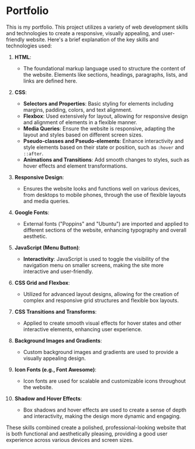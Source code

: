 # Portfolio
This is my portfolio.
This project utilizes a variety of web development skills and technologies to create a responsive, visually appealing, and user-friendly website. Here's a brief explanation of the key skills and technologies used:

1. **HTML**:
   - The foundational markup language used to structure the content of the website. Elements like sections, headings, paragraphs, lists, and links are defined here.

2. **CSS**:
   - **Selectors and Properties**: Basic styling for elements including margins, padding, colors, and text alignment.
   - **Flexbox**: Used extensively for layout, allowing for responsive design and alignment of elements in a flexible manner.
   - **Media Queries**: Ensure the website is responsive, adapting the layout and styles based on different screen sizes.
   - **Pseudo-classes and Pseudo-elements**: Enhance interactivity and style elements based on their state or position, such as `:hover` and `::after`.
   - **Animations and Transitions**: Add smooth changes to styles, such as hover effects and element transformations.

3. **Responsive Design**:
   - Ensures the website looks and functions well on various devices, from desktops to mobile phones, through the use of flexible layouts and media queries.

4. **Google Fonts**:
   - External fonts ("Poppins" and "Ubuntu") are imported and applied to different sections of the website, enhancing typography and overall aesthetic.

5. **JavaScript (Menu Button)**:
   - **Interactivity**: JavaScript is used to toggle the visibility of the navigation menu on smaller screens, making the site more interactive and user-friendly.

6. **CSS Grid and Flexbox**:
   - Utilized for advanced layout designs, allowing for the creation of complex and responsive grid structures and flexible box layouts.

7. **CSS Transitions and Transforms**:
   - Applied to create smooth visual effects for hover states and other interactive elements, enhancing user experience.

8. **Background Images and Gradients**:
   - Custom background images and gradients are used to provide a visually appealing design.

9. **Icon Fonts (e.g., Font Awesome)**:
   - Icon fonts are used for scalable and customizable icons throughout the website.

10. **Shadow and Hover Effects**:
    - Box shadows and hover effects are used to create a sense of depth and interactivity, making the design more dynamic and engaging.

These skills combined create a polished, professional-looking website that is both functional and aesthetically pleasing, providing a good user experience across various devices and screen sizes.
